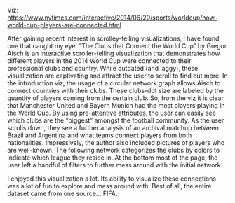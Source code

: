 Viz: https://www.nytimes.com/interactive/2014/06/20/sports/worldcup/how-world-cup-players-are-connected.html

After gaining recent interest in scrolley-telling visualizations, I have found one that caught my eye. “The Clubs that Connect the World Cup” by Gregor Aisch is an interactive scroller-telling visualization that demonstrates how different players in the 2014 World Cup were connected to their professional clubs and country. While outdated (and laggy), these visualization are captivating and attract the user to scroll to find out more. In the introduction viz, the usage of a circular network graph allows Aisch to connect countries with their clubs. These clubs-dot size are labeled by the quantity of players coming from the certain club. So, from the viz it is clear that Manchester United and Bayern Munich had the most players playing in the World Cup. By using pre-attentive attributes, the user can easily see which clubs are the “biggest” amongst the football community. As the user scrolls down, they see a further analysis of an archival matchup between Brazil and Argentina and what teams connect players from both nationalities. Impressively, the author also included pictures of players who are well-known. The following network categorizes the clubs by colors to indicate which league they reside in. At the bottom most of the page, the user left a handful of filters to further mess around with the initial network. 

I enjoyed this visualization a lot. Its ability to visualize these connections was a lot of fun to explore and mess around with. Best of all, the entire dataset came from one source… FIFA. 
